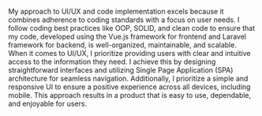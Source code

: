 My approach to UI/UX and code implementation excels because it combines adherence to coding standards with a focus on user needs. I follow coding best practices like OOP, SOLID, and clean code to ensure that my code, developed using the Vue.js framework for frontend and Laravel framework for backend, is well-organized, maintainable, and scalable. When it comes to UI/UX, I prioritize providing users with clear and intuitive access to the information they need. I achieve this by designing straightforward interfaces and utilizing Single Page Application (SPA) architecture for seamless navigation. Additionally, I prioritize a simple and responsive UI to ensure a positive experience across all devices, including mobile. This approach results in a product that is easy to use, dependable, and enjoyable for users.
